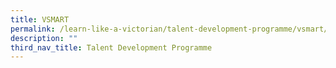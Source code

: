 ```yaml
---
title: VSMART
permalink: /learn-like-a-victorian/talent-development-programme/vsmart/
description: ""
third_nav_title: Talent Development Programme
---
```


